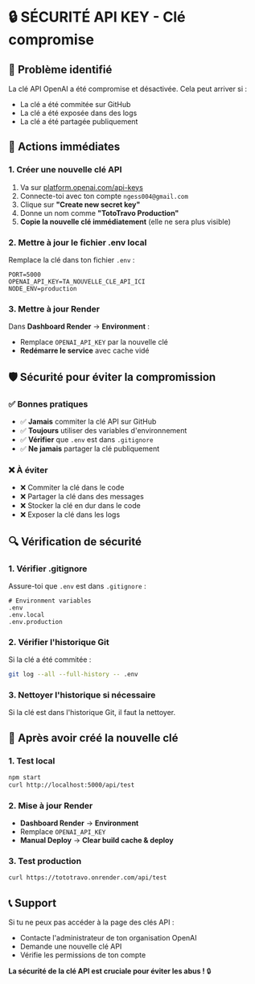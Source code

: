 # 🔒 SÉCURITÉ API KEY - Clé compromise

## 🚨 Problème identifié

La clé API OpenAI a été compromise et désactivée. Cela peut arriver si :
- La clé a été commitée sur GitHub
- La clé a été exposée dans des logs
- La clé a été partagée publiquement

## 🔧 Actions immédiates

### 1. Créer une nouvelle clé API
1. Va sur [platform.openai.com/api-keys](https://platform.openai.com/api-keys)
2. Connecte-toi avec ton compte `ngess004@gmail.com`
3. Clique sur **"Create new secret key"**
4. Donne un nom comme **"TotoTravo Production"**
5. **Copie la nouvelle clé immédiatement** (elle ne sera plus visible)

### 2. Mettre à jour le fichier .env local
Remplace la clé dans ton fichier `.env` :

```
PORT=5000
OPENAI_API_KEY=TA_NOUVELLE_CLE_API_ICI
NODE_ENV=production
```

### 3. Mettre à jour Render
Dans **Dashboard Render** → **Environment** :
- Remplace `OPENAI_API_KEY` par la nouvelle clé
- **Redémarre le service** avec cache vidé

## 🛡️ Sécurité pour éviter la compromission

### ✅ Bonnes pratiques
- ✅ **Jamais** commiter la clé API sur GitHub
- ✅ **Toujours** utiliser des variables d'environnement
- ✅ **Vérifier** que `.env` est dans `.gitignore`
- ✅ **Ne jamais** partager la clé publiquement

### ❌ À éviter
- ❌ Commiter la clé dans le code
- ❌ Partager la clé dans des messages
- ❌ Stocker la clé en dur dans le code
- ❌ Exposer la clé dans les logs

## 🔍 Vérification de sécurité

### 1. Vérifier .gitignore
Assure-toi que `.env` est dans `.gitignore` :

```
# Environment variables
.env
.env.local
.env.production
```

### 2. Vérifier l'historique Git
Si la clé a été commitée :
```bash
git log --all --full-history -- .env
```

### 3. Nettoyer l'historique si nécessaire
Si la clé est dans l'historique Git, il faut la nettoyer.

## 🚀 Après avoir créé la nouvelle clé

### 1. Test local
```bash
npm start
curl http://localhost:5000/api/test
```

### 2. Mise à jour Render
- **Dashboard Render** → **Environment**
- Remplace `OPENAI_API_KEY`
- **Manual Deploy** → **Clear build cache & deploy**

### 3. Test production
```bash
curl https://tototravo.onrender.com/api/test
```

## 📞 Support

Si tu ne peux pas accéder à la page des clés API :
- Contacte l'administrateur de ton organisation OpenAI
- Demande une nouvelle clé API
- Vérifie les permissions de ton compte

**La sécurité de la clé API est cruciale pour éviter les abus !** 🔒

